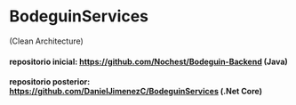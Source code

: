 # BodeguinServices
(Clean Architecture)

#### repositorio inicial: https://github.com/Nochest/Bodeguin-Backend (Java)
#### repositorio posterior: https://github.com/DanielJimenezC/BodeguinServices (.Net Core)
